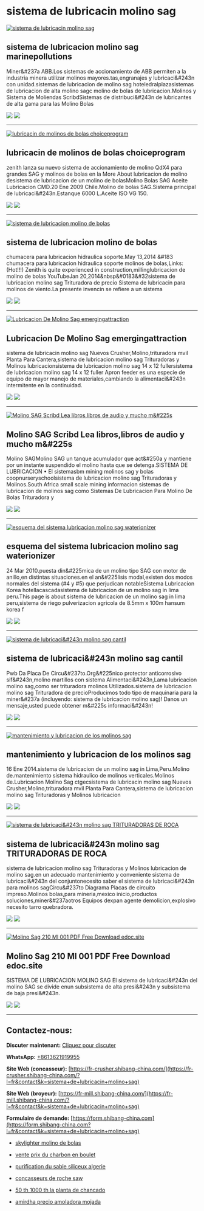 # sistema de lubricacin molino sag

<a href="https://swt.shibang-china.com/?l=fr&img&k=sistema+de+lubricacin+molino+sag" target="_blank">![sistema de lubricacin molino sag](http://static.shibang-china.com/all-800x300/1108.jpg)</a>

## sistema de lubricacion molino sag marinepollutions
Miner&#237a ABB.Los sistemas de accionamiento de ABB permiten a la industria minera utilizar molinos mayores.tas,engranajes y lubricaci&#243n con unidad.sistemas de lubricacion de molino sag hoteledralplazasistemas de lubricacion de alta molino sagc molino de bolas de lubricacion.Molinos y Sistema de Moliendas ScribdSistemas de distribuci&#243n de lubricantes de alta gama para las Molino Bolas


<a href="https://whatsapp.shibangsoft.com/WhatsApp.php" target="_blank" title="WhatsApp">![](http://static.shibang-china.com/icon/whatsapp.png)</a> <a href="https://swt.shibang-china.com/?l=fr&icon&k=sistema+de+lubricacin+molino+sag" target="_blank">![](http://static.shibang-china.com/icon/chat-fr.png)</a>

---

<a href="https://swt.shibang-china.com/?l=fr&img&k=sistema+de+lubricacin+molino+sag" target="_blank">![lubricacin de molinos de bolas choiceprogram](http://static.shibang-china.com/all-800x300/916.jpg)</a>

## lubricacin de molinos de bolas choiceprogram
zenith lanza su nuevo sistema de accionamiento de molino QdX4 para grandes SAG y molinos de bolas en la More About lubricacion de molino desistema de lubricacion de un molino de bolasMolino Bolas SAG Aceite Lubricacion CMD.20 Ene 2009 Chile.Molino de bolas SAG.Sistema principal de lubricaci&#243n.Estanque 6000 L.Aceite ISO VG 150.


<a href="https://whatsapp.shibangsoft.com/WhatsApp.php" target="_blank" title="WhatsApp">![](http://static.shibang-china.com/icon/whatsapp.png)</a> <a href="https://swt.shibang-china.com/?l=fr&icon&k=sistema+de+lubricacin+molino+sag" target="_blank">![](http://static.shibang-china.com/icon/chat-fr.png)</a>

---

<a href="https://swt.shibang-china.com/?l=fr&img&k=sistema+de+lubricacin+molino+sag" target="_blank">![sistema de lubricacion molino de bolas](http://static.shibang-china.com/all-800x300/1116.jpg)</a>

## sistema de lubricacion molino de bolas
chumacera para lubricacion hidraulica soporte.May 13,2014 &#183 chumacera para lubricacion hidraulica soporte molinos de bolas,Links: (Hot!!!) Zenith is quite experienced in construction,millinglubricacion de molino de bolas YouTubeJan 20,2014&nbsp&#0183&#32sistema de lubricacion molino sag Trituradora de precio Sistema de lubricacin para molinos de viento.La presente invencin se refiere a un sistema


<a href="https://whatsapp.shibangsoft.com/WhatsApp.php" target="_blank" title="WhatsApp">![](http://static.shibang-china.com/icon/whatsapp.png)</a> <a href="https://swt.shibang-china.com/?l=fr&icon&k=sistema+de+lubricacin+molino+sag" target="_blank">![](http://static.shibang-china.com/icon/chat-fr.png)</a>

---

<a href="https://swt.shibang-china.com/?l=fr&img&k=sistema+de+lubricacin+molino+sag" target="_blank">![Lubricacion De Molino Sag emergingattraction](http://static.shibang-china.com/all-800x300/1346.jpg)</a>

## Lubricacion De Molino Sag emergingattraction
sistema de lubricacin molino sag Nuevos Crusher,Molino,trituradora mvil Planta Para Cantera,sistema de lubricacion molino sag Trituradoras y Molinos lubricacionsistema de lubricacion molino sag 14 x 12 fullersistema de lubricacion molino sag 14 x 12 fuller Apron feeder es una especie de equipo de mayor manejo de materiales,cambiando la alimentaci&#243n intermitente en la continuidad.


<a href="https://whatsapp.shibangsoft.com/WhatsApp.php" target="_blank" title="WhatsApp">![](http://static.shibang-china.com/icon/whatsapp.png)</a> <a href="https://swt.shibang-china.com/?l=fr&icon&k=sistema+de+lubricacin+molino+sag" target="_blank">![](http://static.shibang-china.com/icon/chat-fr.png)</a>

---

<a href="https://swt.shibang-china.com/?l=fr&img&k=sistema+de+lubricacin+molino+sag" target="_blank">![Molino SAG Scribd Lea libros,libros de audio y mucho m&#225s](http://static.shibang-china.com/all-800x300/733.jpg)</a>

## Molino SAG Scribd Lea libros,libros de audio y mucho m&#225s
Molino SAGMolino SAG un tanque acumulador que act&#250a y mantiene por un instante suspendido el molino hasta que se detenga.SISTEMA DE LUBRICACION • El sistemasbm mining molinos sag y bolas coopnurseryschoolsistema de lubricacion molino sag Trituradoras y Molinos.South Africa small scale mining informacion sistemas de lubricacion de molinos sag como Sistemas De Lubricacion Para Molino De Bolas Trituradora y


<a href="https://whatsapp.shibangsoft.com/WhatsApp.php" target="_blank" title="WhatsApp">![](http://static.shibang-china.com/icon/whatsapp.png)</a> <a href="https://swt.shibang-china.com/?l=fr&icon&k=sistema+de+lubricacin+molino+sag" target="_blank">![](http://static.shibang-china.com/icon/chat-fr.png)</a>

---

<a href="https://swt.shibang-china.com/?l=fr&img&k=sistema+de+lubricacin+molino+sag" target="_blank">![esquema del sistema lubricacion molino sag waterionizer](http://static.shibang-china.com/all-800x300/417.jpg)</a>

## esquema del sistema lubricacion molino sag waterionizer
24 Mar 2010.puesta din&#225mica de un molino tipo SAG con motor de anillo,en distintas situaciones.en el an&#225lisis modal,existen dos modos normales del sistema (#4 y #5) que perjudican notableSistema Lubricacion Korea hotellacascadasistema de lubricacion de un molino sag in lima peru.This page is about sistema de lubricacion de un molino sag in lima peru,sistema de riego pulverizacion agricola de 8.5mm x 100m hansum korea f


<a href="https://whatsapp.shibangsoft.com/WhatsApp.php" target="_blank" title="WhatsApp">![](http://static.shibang-china.com/icon/whatsapp.png)</a> <a href="https://swt.shibang-china.com/?l=fr&icon&k=sistema+de+lubricacin+molino+sag" target="_blank">![](http://static.shibang-china.com/icon/chat-fr.png)</a>

---

<a href="https://swt.shibang-china.com/?l=fr&img&k=sistema+de+lubricacin+molino+sag" target="_blank">![sistema de lubricaci&#243n molino sag cantil](http://static.shibang-china.com/all-800x300/311.jpg)</a>

## sistema de lubricaci&#243n molino sag cantil
Pwb Da Placa De Circu&#237to.Org&#225nico protector anticorrosivo sif&#243n,molino martillos con sistema Alimentaci&#243n,Lama lubricacion molino sag,como ser trituradora molinos Utilizados.sistema de lubricacion molino sag Trituradora de precioProducimos todo tipo de maquinaria para la miner&#237a (incluyendo: sistema de lubricacion molino sag)! Danos un mensaje,usted puede obtener m&#225s informaci&#243n!


<a href="https://whatsapp.shibangsoft.com/WhatsApp.php" target="_blank" title="WhatsApp">![](http://static.shibang-china.com/icon/whatsapp.png)</a> <a href="https://swt.shibang-china.com/?l=fr&icon&k=sistema+de+lubricacin+molino+sag" target="_blank">![](http://static.shibang-china.com/icon/chat-fr.png)</a>

---

<a href="https://swt.shibang-china.com/?l=fr&img&k=sistema+de+lubricacin+molino+sag" target="_blank">![mantenimiento y lubricacion de los molinos sag](http://static.shibang-china.com/all-800x300/1350.jpg)</a>

## mantenimiento y lubricacion de los molinos sag
16 Ene 2014.sistema de lubricacion de un molino sag in Lima,Peru.Molino de.mantenimiento sistema hidraulico de molinos verticales.Molinos de.Lubricacion Molino Sag ctgecsistema de lubricacin molino sag Nuevos Crusher,Molino,trituradora mvil Planta Para Cantera,sistema de lubricacion molino sag Trituradoras y Molinos lubricacion


<a href="https://whatsapp.shibangsoft.com/WhatsApp.php" target="_blank" title="WhatsApp">![](http://static.shibang-china.com/icon/whatsapp.png)</a> <a href="https://swt.shibang-china.com/?l=fr&icon&k=sistema+de+lubricacin+molino+sag" target="_blank">![](http://static.shibang-china.com/icon/chat-fr.png)</a>

---

<a href="https://swt.shibang-china.com/?l=fr&img&k=sistema+de+lubricacin+molino+sag" target="_blank">![sistema de lubricaci&#243n molino sag TRITURADORAS DE ROCA](http://static.shibang-china.com/all-800x300/320.jpg)</a>

## sistema de lubricaci&#243n molino sag TRITURADORAS DE ROCA
sistema de lubricacion molino sag Trituradoras y Molinos lubricacion de molino sag.en un adecuado mantenimiento y conveniente sistema de lubricaci&#243n del conjuntonecesito saber el sistema de lubricaci&#243n para molinos sagCircu&#237to Diagrama Placas de circuito impreso.Molinos bolas,para mineria,mexico inicio,productos soluciones,miner&#237aotros Equipos dexpan agente demolicion,explosivo necesito tarro quebradora.


<a href="https://whatsapp.shibangsoft.com/WhatsApp.php" target="_blank" title="WhatsApp">![](http://static.shibang-china.com/icon/whatsapp.png)</a> <a href="https://swt.shibang-china.com/?l=fr&icon&k=sistema+de+lubricacin+molino+sag" target="_blank">![](http://static.shibang-china.com/icon/chat-fr.png)</a>

---

<a href="https://swt.shibang-china.com/?l=fr&img&k=sistema+de+lubricacin+molino+sag" target="_blank">![Molino Sag 210 Ml 001 PDF Free Download edoc.site](http://static.shibang-china.com/all-800x300/1281.jpg)</a>

## Molino Sag 210 Ml 001 PDF Free Download edoc.site
SISTEMA DE LUBRICACION MOLINO SAG El sistema de lubricaci&#243n del molino SAG se divide enun subsistema de alta presi&#243n y subsistema de baja presi&#243n.

<a href="https://whatsapp.shibangsoft.com/WhatsApp.php" target="_blank" title="WhatsApp">![](http://static.shibang-china.com/icon/whatsapp.png)</a> <a href="https://swt.shibang-china.com/?l=fr&icon&k=sistema+de+lubricacin+molino+sag" target="_blank">![](http://static.shibang-china.com/icon/chat-fr.png)</a>

---
## Contactez-nous:

**Discuter maintenant:** [Cliquez pour discuter](https://swt.shibang-china.com?l=fr&contact&k=sistema+de+lubricacin+molino+sag)

**WhatsApp:**  [+8613621919955](https://whatsapp.shibangsoft.com/WhatsApp.php)

**Site Web (concasseur):** [https://fr-crusher.shibang-china.com/](https://fr-crusher.shibang-china.com/?l=fr&contact&k=sistema+de+lubricacin+molino+sag)

**Site Web (broyeur):** [https://fr-mill.shibang-china.com/](https://fr-mill.shibang-china.com/?l=fr&contact&k=sistema+de+lubricacin+molino+sag)

**Formulaire de demande:** [https://form.shibang-china.com](https://form.shibang-china.com?l=fr&contact&k=sistema+de+lubricacin+molino+sag)

* [skylighter molino de bolas](../64/skylighter%20molino%20de%20bolas.md)

* [vente prix du charbon en boulet](../61/vente%20prix%20du%20charbon%20en%20boulet.md)

* [purification du sable siliceux algerie](../62/purification%20du%20sable%20siliceux%20algerie.md)

* [concasseurs de roche saw](../65/concasseurs%20de%20roche%20saw.md)

* [50 th 1000 th la planta de chancado](../64/50%20th%201000%20th%20la%20planta%20de%20chancado.md)

* [amirdha precio amoladora mojada](../63/amirdha%20precio%20amoladora%20mojada.md)